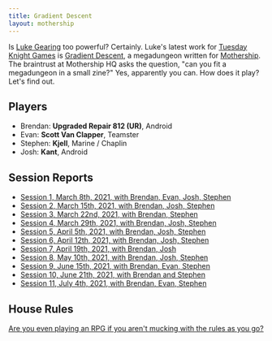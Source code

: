 ```yaml
---
title: Gradient Descent
layout: mothership
---
```


Is [Luke Gearing][luke] too powerful? Certainly. Luke's latest work for [Tuesday Knight Games][tnk] is [Gradient Descent][gd], a megadungeon written for [Mothership][]. The braintrust at Mothership HQ asks the question, "can you fit a megadungeon in a small zine?" Yes, apparently you can. How does it play? Let's find out.

## Players

- Brendan: **Upgraded Repair 812 (UR)**, Android
- Evan: **Scott Van Clapper**, Teamster
- Stephen: **Kjell**, Marine / Chaplin
- Josh: **Kant**, Android    

## Session Reports

- [Session 1, March 8th, 2021, with Brendan, Evan, Josh, Stephen](session-1)
- [Session 2, March 15th, 2021, with Brendan, Josh, Stephen](session-2)
- [Session 3, March 22nd, 2021, with Brendan, Stephen](session-3)
- [Session 4, March 29th, 2021, with Brendan, Josh, Stephen](session-4)
- [Session 5, April 5th, 2021, with Brendan, Josh, Stephen](session-5)
- [Session 6, April 12th, 2021, with Brendan, Josh, Stephen](session-6)
- [Session 7, April 19th, 2021, with Brendan, Josh](session-7)
- [Session 8, May 10th, 2021, with Brendan, Josh, Stephen](session-8)
- [Session 9, June 15th, 2021, with Brendan, Evan, Stephen](session-9)
- [Session 10, June 21th, 2021, with Brendan and Stephen](session-10)
- [Session 11, July 4th, 2021, with Brendan, Evan, Stephen](session-11)


## House Rules

[Are you even playing an RPG if you aren't mucking with the rules as you go?](houserules)


[luke]: https://lukegearing.blot.im/
[gd]: https://www.mothershiprpg.com/gradient-descent
[tnk]: https://www.tuesdayknightgames.com/
[mothership]: https://www.mothershiprpg.com/
